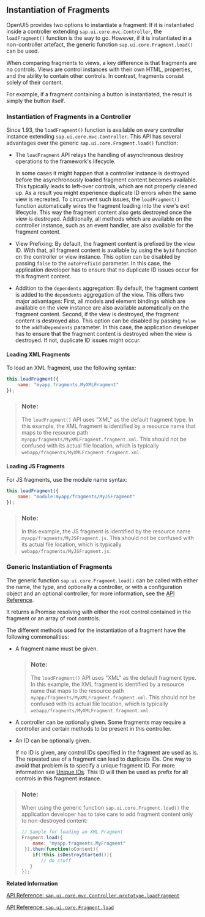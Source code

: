 <!-- loio04129b2798c447368f4c8922c3c33cd7 -->

## Instantiation of Fragments

OpenUI5 provides two options to instantiate a fragment: If it is instantiated inside a controller extending `sap.ui.core.mvc.Controller`, the `loadFragment()` function is the way to go. However, if it is instantiated in a non-controller artefact, the generic function `sap.ui.core.Fragment.load()` can be used.

When comparing fragments to views, a key difference is that fragments are no controls. Views are control instances with their own HTML, properties, and the ability to contain other controls. In contrast, fragments consist solely of their content.

For example, if a fragment containing a button is instantiated, the result is simply the button itself.



<a name="loio04129b2798c447368f4c8922c3c33cd7__section_lby_wsx_lqb"/>

### Instantiation of Fragments in a Controller

Since 1.93, the `loadFragment()` function is available on every controller instance extending `sap.ui.core.mvc.Controller`. This API has several advantages over the generic `sap.ui.core.Fragment.load()` function:

-   The `loadFragment` API relays the handling of asynchronous destroy operations to the framework's lifecycle.

    In some cases it might happen that a controller instance is destroyed before the asynchronously loaded fragment content becomes available. This typically leads to left-over controls, which are not properly cleaned up. As a result you might experience duplicate ID errors when the same view is recreated. To circumvent such issues, the `loadFragment()` function automatically wires the fragment loading into the view's exit lifecycle. This way the fragment content also gets destroyed once the view is destroyed. Additionally, all methods which are available on the controller instance, such as an event handler, are also available for the fragment content.

-   View Prefixing: By default, the fragment content is prefixed by the view ID. With that, all fragment content is available by using the `byId` function on the controller or view instance. This option can be disabled by passing `false` to the `autoPrefixId` parameter. In this case, the application developer has to ensure that no duplicate ID issues occur for this fragment content.

-   Addition to the `dependents` aggregation: By default, the fragment content is added to the `dependents` aggregation of the view. This offers two major advantages: First, all models and element bindings which are available on the view instance are also available automatically on the fragment content. Second, if the view is destroyed, the fragment content is destroyed also. This option can be disabled by passing `false` to the `addToDependents` parameter. In this case, the application developer has to ensure that the fragment content is destroyed when the view is destroyed. If not, duplicate ID issues might occur.




#### Loading XML Fragments

To load an XML fragment, use the following syntax:

```js
this.loadFragment({
    name: "myapp.fragments.MyXMLFragment"
});
```

> ### Note:  
> The `loadFragment()` API uses "XML" as the default fragment type. In this example, the XML fragment is identified by a resource name that maps to the resource path `myapp/fragments/MyXMLFragment.fragment.xml`. This should not be confused with its actual file location, which is typically `webapp/fragments/MyXMLFragment.fragment.xml`.



#### Loading JS Fragments

For JS fragments, use the module name syntax:

```js
this.loadFragment({
    name: "module:myapp/fragments/MyJSFragment"
});
```

> ### Note:  
> In this example, the JS fragment is identified by the resource name `myapp/fragments/MyJSFragment.js`. This should not be confused with its actual file location, which is typically `webapp/fragments/MyJSFragment.js`.



<a name="loio04129b2798c447368f4c8922c3c33cd7__section_wcr_5sx_lqb"/>

### Generic Instantiation of Fragments

The generic function `sap.ui.core.Fragment.load()` can be called with either the name, the type, and optionally a controller, or with a configuration object and an optional controller; for more information, see the [API Reference](https://ui5.sap.com/#/api/sap.ui.core.Fragment/methods/sap.ui.core.Fragment.load). 

It returns a Promise resolving with either the root control contained in the fragment or an array of root controls.

The different methods used for the instantiation of a fragment have the following commonalities:

-   A fragment name must be given.

    > ### Note:  
    > The `loadFragment()` API uses "XML" as the default fragment type. In this example, the XML fragment is identified by a resource name that maps to the resource path `myapp/fragments/MyXMLFragment.fragment.xml`. This should not be confused with its actual file location, which is typically `webapp/fragments/MyXMLFragment.fragment.xml`.

-   A controller can be optionally given. Some fragments may require a controller and certain methods to be present in this controller.
-   An ID can be optionally given.

    If no ID is given, any control IDs specified in the fragment are used as is. The repeated use of a fragment can lead to duplicate IDs. One way to avoid that problem is to specify a unique fragment ID. For more information see [Unique IDs](unique-ids-5da591c.md). This ID will then be used as prefix for all controls in this fragment instance.


> ### Note:  
> When using the generic function `sap.ui.core.Fragment.load()` the application developer has to take care to add fragment content only to non-destroyed content:
> 
> ```js
> // Sample for loading an XML Fragment
> Fragment.load({
>     name: "myapp.fragments.MyFragment"
>  }).then(function(oContent){
>     if(!this.isDestroyStarted()){
>        // do stuff
>    }
> });
> ```

**Related Information**  


[API Reference: `sap.ui.core.mvc.Controller.prototype.loadFragment`](https://ui5.sap.com/#/api/sap.ui.core.mvc.Controller/methods/loadFragment)

[API Reference: `sap.ui.core.Fragment.load`](https://ui5.sap.com/#/api/sap.ui.core.Fragment/methods/sap.ui.core.Fragment.load)

